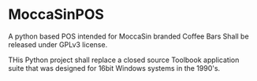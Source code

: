# MoccaSinPOS
A python based POS intended for MoccaSin branded Coffee Bars
Shall be released under GPLv3 license.

THis Python project shall replace a closed source Toolbook application suite that was designed for 16bit Windows systems in the 1990's.
